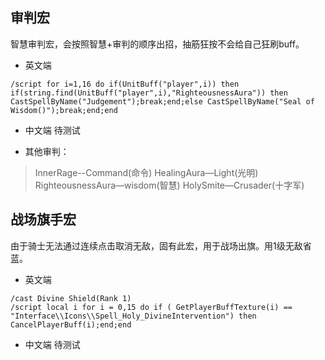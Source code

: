 ## 审判宏 ##
  智慧审判宏，会按照智慧+审判的顺序出招，抽筋狂按不会给自己狂刷buff。
* 英文端
```
/script for i=1,16 do if(UnitBuff("player",i)) then if(string.find(UnitBuff("player",i),"RighteousnessAura")) then CastSpellByName("Judgement");break;end;else CastSpellByName("Seal of Wisdom()");break;end;end
```
* 中文端
  待测试

* 其他审判：
> InnerRage--Command(命令)
> HealingAura—Light(光明)
> RighteousnessAura—wisdom(智慧)
> HolySmite—Crusader(十字军)

## 战场旗手宏 ##
  由于骑士无法通过连续点击取消无敌，固有此宏，用于战场出旗。用1级无敌省蓝。
* 英文端
```
/cast Divine Shield(Rank 1)
/script local i for i = 0,15 do if ( GetPlayerBuffTexture(i) == "Interface\\Icons\\Spell_Holy_DivineIntervention") then CancelPlayerBuff(i);end;end
```
* 中文端
  待测试
